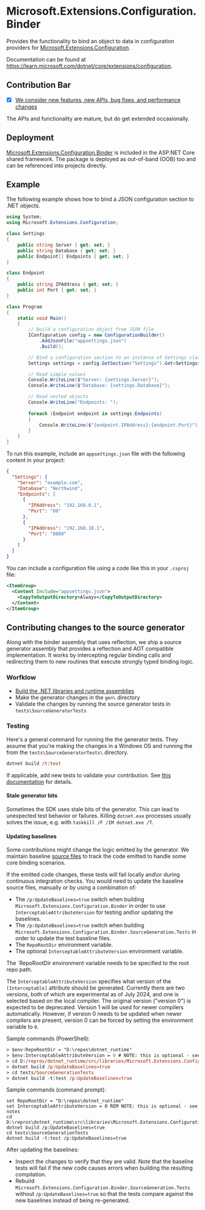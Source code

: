 # Microsoft.Extensions.Configuration.Binder

Provides the functionality to bind an object to data in configuration providers for [Microsoft.Extensions.Configuration](https://www.nuget.org/packages/Microsoft.Extensions.Configuration/).

Documentation can be found at https://learn.microsoft.com/dotnet/core/extensions/configuration.

## Contribution Bar
- [x] [We consider new features, new APIs, bug fixes, and performance changes](../README.md#contribution-bar)

The APIs and functionality are mature, but do get extended occasionally.

## Deployment
[Microsoft.Extensions.Configuration.Binder](https://www.nuget.org/packages/Microsoft.Extensions.Configuration.Binder/) is included in the ASP.NET Core shared framework. The package is deployed as out-of-band (OOB) too and can be referenced into projects directly.

## Example
The following example shows how to bind a JSON configuration section to .NET objects.

```cs
using System;
using Microsoft.Extensions.Configuration;

class Settings
{
    public string Server { get; set; }
    public string Database { get; set; }
    public Endpoint[] Endpoints { get; set; }
}

class Endpoint
{
    public string IPAddress { get; set; }
    public int Port { get; set; }
}

class Program
{
    static void Main()
    {
        // Build a configuration object from JSON file
        IConfiguration config = new ConfigurationBuilder()
            .AddJsonFile("appsettings.json")
            .Build();

        // Bind a configuration section to an instance of Settings class
        Settings settings = config.GetSection("Settings").Get<Settings>();

        // Read simple values
        Console.WriteLine($"Server: {settings.Server}");
        Console.WriteLine($"Database: {settings.Database}");

        // Read nested objects
        Console.WriteLine("Endpoints: ");
        
        foreach (Endpoint endpoint in settings.Endpoints)
        {
            Console.WriteLine($"{endpoint.IPAddress}:{endpoint.Port}");
        }
    }
}
```

To run this example, include an `appsettings.json` file with the following content in your project:

```json
{
  "Settings": {
    "Server": "example.com",
    "Database": "Northwind",
    "Endpoints": [
      {
        "IPAddress": "192.168.0.1",
        "Port": "80"
      },
      {
        "IPAddress": "192.168.10.1",
        "Port": "8080"
      }
    ]
  }
}
```

You can include a configuration file using a code like this in your `.csproj` file:

```xml
<ItemGroup>
  <Content Include="appsettings.json">
    <CopyToOutputDirectory>Always</CopyToOutputDirectory>
  </Content>
</ItemGroup>
```

## Contributing changes to the source generator

Along with the binder assembly that uses reflection, we ship a source generator assembly that provides a reflection and AOT compatible implementation. It works by intercepting regular binding calls and redirecting them to new routines that execute strongly typed binding logic.

### Worfklow

- [Build the .NET libraries and runtime assemblies](https://github.com/dotnet/runtime/tree/7ed33d80c92fa0b7ae740df60a460e984f2f442b#how-can-i-contribute)
- Make the generator changes in the `gen\` directory
- Validate the changes by running the source generator tests in `tests\SourceGeneratorTests`

### Testing

Here's a general command for running the the generator tests. They assume that you're making the changes in a Windows OS and running the from the `tests\SourceGeneratorTests\` directory.

```ps
dotnet build /t:test
```

If applicable, add new tests to validate your contribution. See [this documentation](https://github.com/dotnet/runtime/blob/7ed33d80c92fa0b7ae740df60a460e984f2f442b/docs/workflow/README.md#full-instructions-on-building-and-testing-the-runtime-repo) for details.

#### Stale generator bits

Sometimes the SDK uses stale bits of the generator. This can lead to unexpected test behavior or failures. Killing `dotnet.exe` processes usually solves the issue, e.g. with `taskkill /F /IM dotnet.exe /T`.

#### Updating baselines

Some contributions might change the logic emitted by the generator. We maintain baseline [source files](https://github.com/dotnet/runtime/tree/e3e9758a10870a8f99a93a25e54ab2837d3abefc/src/libraries/Microsoft.Extensions.Configuration.Binder/tests/SourceGenerationTests/Baselines) to track the code emitted to handle some core binding scenarios.

If the emitted code changes, these tests will fail locally and\or during continuous integration checks. You would need to update the baseline source files, manually or by using a combination of:
- The `/p:UpdateBaselines=true` switch when building `Microsoft.Extensions.Configuration.Binder` in order to use `InterceptableAttributeVersion` for testing and\or updating the baselines.
- The `/p:UpdateBaselines=true` switch when building `Microsoft.Extensions.Configuration.Binder.SourceGeneration.Tests` in order to update the test baseline files.
- The `RepoRootDir` environment variable.
- The optional `InterceptableAttributeVersion` environment variable.

The `RepoRootDir environment variable needs to be specified to the root repo path.

The `InterceptableAttributeVersion` specifies what version of the `[Interceptable]` attribute should be generated. Currently there are two versions, both of which are experimental as of July 2024, and one is selected based on the local compiler. The original version ("version 0") is expected to be deprecated. Version 1 will be used for newer compilers automatically. However, if version 0 needs to be updated when newer compilers are present, version 0 can be forced by setting the environment variable to `0`.

Sample commands (PowerShell):
```ps
> $env:RepoRootDir = "D:\repos\dotnet_runtime"
> $env:InterceptableAttributeVersion = 0 # NOTE: this is optional - see notes
> cd D:/repros/dotnet_runtime/src/libraries/Microsoft.Extensions.Configuration.Binder
> dotnet build /p:UpdateBaselines=true
> cd tests/SourceGenerationTests
> dotnet build -t:test /p:UpdateBaselines=true
```

Sample commands (command prompt):
```
set RepoRootDir = "D:\repos\dotnet_runtime"
set InterceptableAttributeVersion = 0 REM NOTE: this is optional - see notes
cd D:\repros\dotnet_runtime\src\libraries\Microsoft.Extensions.Configuration.Binder
dotnet build /p:UpdateBaselines=true
cd tests\SourceGenerationTests
dotnet build -t:test /p:UpdateBaselines=true
```

After updating the baselines:
- Inspect the changes to verify that they are valid. Note that the baseline tests will fail if the new code causes errors when building the resulting compilation.
- Rebuild `Microsoft.Extensions.Configuration.Binder.SourceGeneration.Tests` without `/p:UpdateBaselines=true` so that the tests compare against the new baselines instead of being re-generated.
